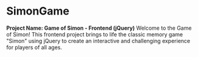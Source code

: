 # SimonGame
**Project Name: Game of Simon - Frontend (jQuery)**  Welcome to the Game of Simon! This frontend project brings to life the classic memory game "Simon" using jQuery to create an interactive and challenging experience for players of all ages.
